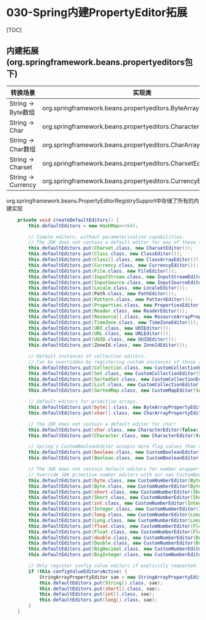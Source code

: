 # 030-Spring内建PropertyEditor拓展

[TOC]

## 内建拓展(org.springframework.beans.propertyeditors包下)

| 转换场景            | 实现类                                                       |
| ------------------- | ------------------------------------------------------------ |
| String ->  Byte数组 | org.springframework.beans.propertyeditors.ByteArrayPropertyEditor |
| String -> Char      | org.springframework.beans.propertyeditors.CharacterEditor    |
| String -> Char数组  | org.springframework.beans.propertyeditors.CharArrayPropertyEditor |
| String -> Charset   | org.springframework.beans.propertyeditors.CharsetEditor      |
| String -> Currency  | org.springframework.beans.propertyeditors.CurrencyEditor     |

org.springframework.beans.PropertyEditorRegistrySupport中存储了所有的内建实现

```java
	private void createDefaultEditors() {
		this.defaultEditors = new HashMap<>(64);

		// Simple editors, without parameterization capabilities.
		// The JDK does not contain a default editor for any of these target types.
		this.defaultEditors.put(Charset.class, new CharsetEditor());
		this.defaultEditors.put(Class.class, new ClassEditor());
		this.defaultEditors.put(Class[].class, new ClassArrayEditor());
		this.defaultEditors.put(Currency.class, new CurrencyEditor());
		this.defaultEditors.put(File.class, new FileEditor());
		this.defaultEditors.put(InputStream.class, new InputStreamEditor());
		this.defaultEditors.put(InputSource.class, new InputSourceEditor());
		this.defaultEditors.put(Locale.class, new LocaleEditor());
		this.defaultEditors.put(Path.class, new PathEditor());
		this.defaultEditors.put(Pattern.class, new PatternEditor());
		this.defaultEditors.put(Properties.class, new PropertiesEditor());
		this.defaultEditors.put(Reader.class, new ReaderEditor());
		this.defaultEditors.put(Resource[].class, new ResourceArrayPropertyEditor());
		this.defaultEditors.put(TimeZone.class, new TimeZoneEditor());
		this.defaultEditors.put(URI.class, new URIEditor());
		this.defaultEditors.put(URL.class, new URLEditor());
		this.defaultEditors.put(UUID.class, new UUIDEditor());
		this.defaultEditors.put(ZoneId.class, new ZoneIdEditor());

		// Default instances of collection editors.
		// Can be overridden by registering custom instances of those as custom editors.
		this.defaultEditors.put(Collection.class, new CustomCollectionEditor(Collection.class));
		this.defaultEditors.put(Set.class, new CustomCollectionEditor(Set.class));
		this.defaultEditors.put(SortedSet.class, new CustomCollectionEditor(SortedSet.class));
		this.defaultEditors.put(List.class, new CustomCollectionEditor(List.class));
		this.defaultEditors.put(SortedMap.class, new CustomMapEditor(SortedMap.class));

		// Default editors for primitive arrays.
		this.defaultEditors.put(byte[].class, new ByteArrayPropertyEditor());
		this.defaultEditors.put(char[].class, new CharArrayPropertyEditor());

		// The JDK does not contain a default editor for char!
		this.defaultEditors.put(char.class, new CharacterEditor(false));
		this.defaultEditors.put(Character.class, new CharacterEditor(true));

		// Spring's CustomBooleanEditor accepts more flag values than the JDK's default editor.
		this.defaultEditors.put(boolean.class, new CustomBooleanEditor(false));
		this.defaultEditors.put(Boolean.class, new CustomBooleanEditor(true));

		// The JDK does not contain default editors for number wrapper types!
		// Override JDK primitive number editors with our own CustomNumberEditor.
		this.defaultEditors.put(byte.class, new CustomNumberEditor(Byte.class, false));
		this.defaultEditors.put(Byte.class, new CustomNumberEditor(Byte.class, true));
		this.defaultEditors.put(short.class, new CustomNumberEditor(Short.class, false));
		this.defaultEditors.put(Short.class, new CustomNumberEditor(Short.class, true));
		this.defaultEditors.put(int.class, new CustomNumberEditor(Integer.class, false));
		this.defaultEditors.put(Integer.class, new CustomNumberEditor(Integer.class, true));
		this.defaultEditors.put(long.class, new CustomNumberEditor(Long.class, false));
		this.defaultEditors.put(Long.class, new CustomNumberEditor(Long.class, true));
		this.defaultEditors.put(float.class, new CustomNumberEditor(Float.class, false));
		this.defaultEditors.put(Float.class, new CustomNumberEditor(Float.class, true));
		this.defaultEditors.put(double.class, new CustomNumberEditor(Double.class, false));
		this.defaultEditors.put(Double.class, new CustomNumberEditor(Double.class, true));
		this.defaultEditors.put(BigDecimal.class, new CustomNumberEditor(BigDecimal.class, true));
		this.defaultEditors.put(BigInteger.class, new CustomNumberEditor(BigInteger.class, true));

		// Only register config value editors if explicitly requested.
		if (this.configValueEditorsActive) {
			StringArrayPropertyEditor sae = new StringArrayPropertyEditor();
			this.defaultEditors.put(String[].class, sae);
			this.defaultEditors.put(short[].class, sae);
			this.defaultEditors.put(int[].class, sae);
			this.defaultEditors.put(long[].class, sae);
		}
	}
```


